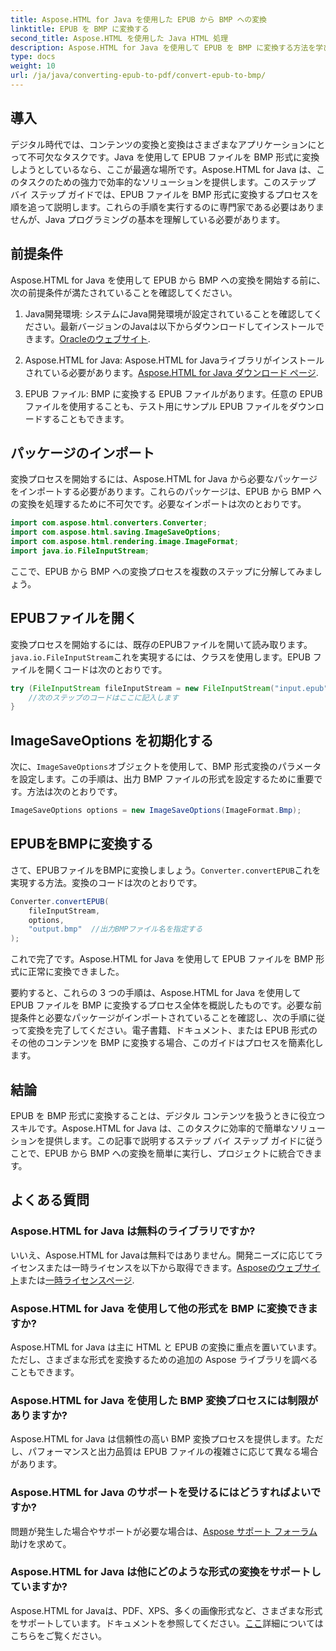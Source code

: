 ```yaml
---
title: Aspose.HTML for Java を使用した EPUB から BMP への変換
linktitle: EPUB を BMP に変換する
second_title: Aspose.HTML を使用した Java HTML 処理
description: Aspose.HTML for Java を使用して EPUB を BMP に変換する方法を学びます。効率的なコンテンツ変換のためのステップバイステップ ガイド。
type: docs
weight: 10
url: /ja/java/converting-epub-to-pdf/convert-epub-to-bmp/
---
```


## 導入

デジタル時代では、コンテンツの変換と変換はさまざまなアプリケーションにとって不可欠なタスクです。Java を使用して EPUB ファイルを BMP 形式に変換しようとしているなら、ここが最適な場所です。Aspose.HTML for Java は、このタスクのための強力で効率的なソリューションを提供します。このステップ バイ ステップ ガイドでは、EPUB ファイルを BMP 形式に変換するプロセスを順を追って説明します。これらの手順を実行するのに専門家である必要はありませんが、Java プログラミングの基本を理解している必要があります。

## 前提条件

Aspose.HTML for Java を使用して EPUB から BMP への変換を開始する前に、次の前提条件が満たされていることを確認してください。

1.  Java開発環境: システムにJava開発環境が設定されていることを確認してください。最新バージョンのJavaは以下からダウンロードしてインストールできます。[Oracleのウェブサイト](https://www.oracle.com/java/technologies/javase-downloads.html).

2.  Aspose.HTML for Java: Aspose.HTML for Javaライブラリがインストールされている必要があります。[Aspose.HTML for Java ダウンロード ページ](https://releases.aspose.com/html/java/).

3. EPUB ファイル: BMP に変換する EPUB ファイルがあります。任意の EPUB ファイルを使用することも、テスト用にサンプル EPUB ファイルをダウンロードすることもできます。

## パッケージのインポート

変換プロセスを開始するには、Aspose.HTML for Java から必要なパッケージをインポートする必要があります。これらのパッケージは、EPUB から BMP への変換を処理するために不可欠です。必要なインポートは次のとおりです。

```java
import com.aspose.html.converters.Converter;
import com.aspose.html.saving.ImageSaveOptions;
import com.aspose.html.rendering.image.ImageFormat;
import java.io.FileInputStream;
```

ここで、EPUB から BMP への変換プロセスを複数のステップに分解してみましょう。

## EPUBファイルを開く

変換プロセスを開始するには、既存のEPUBファイルを開いて読み取ります。`java.io.FileInputStream`これを実現するには、クラスを使用します。EPUB ファイルを開くコードは次のとおりです。

```java
try (FileInputStream fileInputStream = new FileInputStream("input.epub")) {
    //次のステップのコードはここに記入します
}
```

## ImageSaveOptions を初期化する

次に、`ImageSaveOptions`オブジェクトを使用して、BMP 形式変換のパラメータを設定します。この手順は、出力 BMP ファイルの形式を設定するために重要です。方法は次のとおりです。

```java
ImageSaveOptions options = new ImageSaveOptions(ImageFormat.Bmp);
```

## EPUBをBMPに変換する

さて、EPUBファイルをBMPに変換しましょう。`Converter.convertEPUB`これを実現する方法。変換のコードは次のとおりです。

```java
Converter.convertEPUB(
    fileInputStream,
    options,
    "output.bmp"  //出力BMPファイル名を指定する
);
```

これで完了です。Aspose.HTML for Java を使用して EPUB ファイルを BMP 形式に正常に変換できました。

要約すると、これらの 3 つの手順は、Aspose.HTML for Java を使用して EPUB ファイルを BMP に変換するプロセス全体を概説したものです。必要な前提条件と必要なパッケージがインポートされていることを確認し、次の手順に従って変換を完了してください。電子書籍、ドキュメント、または EPUB 形式のその他のコンテンツを BMP に変換する場合、このガイドはプロセスを簡素化します。

## 結論

EPUB を BMP 形式に変換することは、デジタル コンテンツを扱うときに役立つスキルです。Aspose.HTML for Java は、このタスクに効率的で簡単なソリューションを提供します。この記事で説明するステップ バイ ステップ ガイドに従うことで、EPUB から BMP への変換を簡単に実行し、プロジェクトに統合できます。

## よくある質問

### Aspose.HTML for Java は無料のライブラリですか?
いいえ、Aspose.HTML for Javaは無料ではありません。開発ニーズに応じてライセンスまたは一時ライセンスを以下から取得できます。[Asposeのウェブサイト](https://purchase.aspose.com/buy)または[一時ライセンスページ](https://purchase.aspose.com/temporary-license/).

### Aspose.HTML for Java を使用して他の形式を BMP に変換できますか?
Aspose.HTML for Java は主に HTML と EPUB の変換に重点を置いています。ただし、さまざまな形式を変換するための追加の Aspose ライブラリを調べることもできます。

### Aspose.HTML for Java を使用した BMP 変換プロセスには制限がありますか?
Aspose.HTML for Java は信頼性の高い BMP 変換プロセスを提供します。ただし、パフォーマンスと出力品質は EPUB ファイルの複雑さに応じて異なる場合があります。

### Aspose.HTML for Java のサポートを受けるにはどうすればよいですか?
問題が発生した場合やサポートが必要な場合は、[Aspose サポート フォーラム](https://forum.aspose.com/)助けを求めて。

### Aspose.HTML for Java は他にどのような形式の変換をサポートしていますか?
 Aspose.HTML for Javaは、PDF、XPS、多くの画像形式など、さまざまな形式をサポートしています。ドキュメントを参照してください。[ここ](https://reference.aspose.com/html/java/)詳細についてはこちらをご覧ください。
